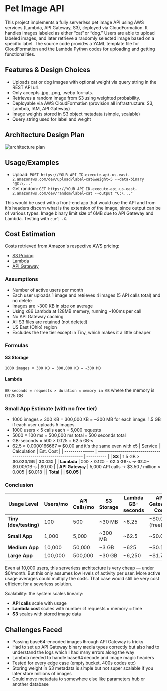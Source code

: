 
# Pet Image API

This project implements a fully serverless pet image API using AWS services (Lambda, API Gateway, S3), deployed via CloudFormation. It handles images labeled as either “cat” or “dog.” Users are able to upload labeled images, and later retrieve a randomly selected image based on a specific label. The source code provides a YAML template file for CloudFormation and the Lambda Python codes for uploading and getting functionalities.




## Features & Design Choices

- Uploads cat or dog images with optional weight via query string in the REST API url.
- Only accepts .jpg, .png, .webp formats.
- Retrieves a random image from S3 using weighted probability.
- Deployable via AWS CloudFormation (provision all infrastructure: S3, Lambda, IAM, API Gateway)
- Image weights stored in S3 object metadata (simple, scalable)
- Query string used for label and weight


## Architecture Design Plan

![architecture plan](https://i.imgur.com/UwdGnG9.png)


## Usage/Examples

- Upload: `POST https://YOUR_API_ID.execute-api.us-east-2.amazonaws.com/dev/upload?label=cat&weight=5 --data-binary "@C:\..."`
- Get random: `GET https://YOUR_API_ID.execute-api.us-east-2.amazonaws.com/dev/random?label=cat --output "C:\..."`

This would be used with a front-end app that would use the API and from it's headers discern what is the extension of the image, since output can be of various types.
Image binary limit size of 6MB due to API Gateway and Lambda. Testing with `curl -X`.
## Cost Estimation
Costs retrieved from Amazon's respective AWS pricing:
- [S3 Pricing](https://aws.amazon.com/s3/pricing/)
- [Lambda](https://aws.amazon.com/lambda/pricing/)
- [API Gateway](https://aws.amazon.com/api-gateway/pricing/) 

### Assumptions
* Number of active users per month
* Each user uploads 1 image and retrieves 4 images (5 API calls total) and no delete
* Images are \~300 KB in size on average
* Using x86 Lambda at 128MB memory, running \~100ms per call
* No API Gateway caching
* All S3 files are retained (not deleted)
* US East (Ohio) region
* Excludes the tree tier except in Tiny, which makes it a little cheaper

### Formulas
#### S3 Storage
`1000 images × 300 KB = 300,000 KB = ~300 MB`
#### Lambda
`GB-seconds = requests × duration × memory in GB`
where the memory is 0.125 GB

### Small App Estimate (with no free tier)
* 1000 images × 300 KB = 300,000 KB = ~300 MB for each image. 1.5 GB if each user uploads 5 images.
* 1000 users × 5 calls each = 5,000 requests
* 5000 × 100 ms = 500,000 ms total = 500 seconds total
* GB-seconds = 500 × 0.125 = 62.5 GB-s
* 62.5 × 0.0000166667 ≈ $0.00 and it's the same even with x5
| Service         | Calculation                                                        | Est. Cost  |
| --------------- | ------------------------------------------------------------------ | ---------- |
| **S3**          | 1.5 GB × \$0.023/GB                                                | \$0.035    |
| **Lambda**      | 500 × 0.125 = 62.5 GB-s → 62.5* $0.00/GB-s | \$0.00     |
| **API Gateway** | 5,000 API calls → \$3.50 / million × 0.005                         | \$0.018    |
| **Total**       |                                                                    | **\$0.05** |

### Conclusion

| Usage Level            | Users/mo | API Calls/mo | S3 Storage | Lambda GB-seconds | API Gateway Cost | **Est. Total Cost** |
| ---------------------- | -------- | ------------ | ---------- | ----------------- | ---------------- | ------------------- |
| **Tiny (dev/testing)** | 100      | 500          | \~30 MB    | \~6.25            | \~\$0.00 (free)  | **\$0.00**          |
| **Small App**          | 1,000    | 5,000        | \~300 MB   | \~62.5            | \~\$0.02         | **\$0.04**          |
| **Medium App**         | 10,000   | 50,000       | \~3 GB     | \~625             | \~\$0.18         | **\$0.25**          |
| **Large App**          | 100,000  | 500,000      | \~30 GB    | \~6,250           | \~\$1.75         | **\$2.54**          |

Even at 10,000 users, this serverless architecture is very cheap — under \$0/month. But this only assumes low levels of activity per user. More active usage averages could multiply the costs. That case would still be very cost efficient for a severless solution.

Scalability: the system scales linearly:
* **API calls** scale with usage
* **Lambda cost** scales with number of requests × memory × time
* **S3** scales with stored image data

## Challenges Faced
- Passing base64-encoded images through API Gateway is tricky
- Had to set up API Gateway binary media types correctly but also had to understand the logs which I had many errors along the way
- Lambda needed to handle base64 decode and image magic headers
- Tested for every edge case (empty bucket, 400s codes etc)
- Storing weight in S3 metadata is simple but not super scalable if you later store millions of images
- Could move metadata to somewhere else like parameters hub or another database

